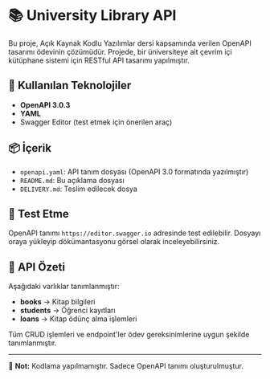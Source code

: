 # 📚 University Library API

Bu proje, Açık Kaynak Kodlu Yazılımlar dersi kapsamında verilen OpenAPI tasarımı ödevinin çözümüdür. Projede, bir üniversiteye ait çevrim içi kütüphane sistemi için RESTful API tasarımı yapılmıştır.

## 🔧 Kullanılan Teknolojiler

- **OpenAPI 3.0.3**
- **YAML**
- Swagger Editor (test etmek için önerilen araç)

## 📦 İçerik

- `openapi.yaml`: API tanım dosyası (OpenAPI 3.0 formatında yazılmıştır)
- `README.md`: Bu açıklama dosyası
- `DELIVERY.md`: Teslim edilecek dosya

## 🧪 Test Etme

OpenAPI tanımı `https://editor.swagger.io` adresinde test edilebilir. Dosyayı oraya yükleyip dökümantasyonu görsel olarak inceleyebilirsiniz.

## 📝 API Özeti

Aşağıdaki varlıklar tanımlanmıştır:

- **books** → Kitap bilgileri
- **students** → Öğrenci kayıtları
- **loans** → Kitap ödünç alma işlemleri

Tüm CRUD işlemleri ve endpoint'ler ödev gereksinimlerine uygun şekilde tanımlanmıştır.

---

📁 **Not:** Kodlama yapılmamıştır. Sadece OpenAPI tanımı oluşturulmuştur.
